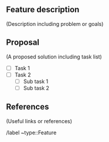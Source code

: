 ## Feature description

(Description including problem or goals)

## Proposal

(A proposed solution including task list)

- [ ] Task 1
- [ ] Task 2
  - [ ] Sub task 1
  - [ ] Sub task 2

## References

(Useful links or references)

/label ~type::Feature
